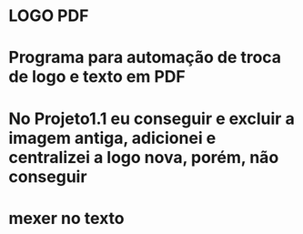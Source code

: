 # LOGO PDF
# Programa para automação de troca de logo e texto em PDF
# No Projeto1.1 eu conseguir e excluir a imagem antiga, adicionei e centralizei a logo nova, porém, não conseguir
# mexer no texto